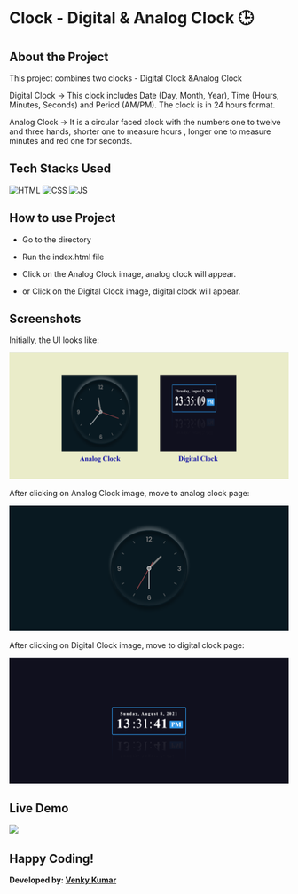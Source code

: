 # Clock - Digital & Analog Clock  :clock3: 

## About the Project
This project combines two clocks - Digital Clock &Analog Clock

Digital Clock -> This clock includes Date (Day, Month, Year), Time (Hours, Minutes, Seconds) and Period (AM/PM). The clock is in 24 hours format.

Analog Clock -> It is a circular faced clock with the numbers one to twelve and three hands, shorter one to measure hours , longer one to measure minutes and red one for seconds.

## Tech Stacks Used

![HTML](https://img.shields.io/badge/html5%20-%23E34F26.svg?&style=for-the-badge&logo=html5&logoColor=white)
![CSS](https://img.shields.io/badge/css3%20-%231572B6.svg?&style=for-the-badge&logo=css3&logoColor=white)
![JS](https://img.shields.io/badge/javascript%20-%23323330.svg?&style=for-the-badge&logo=javascript&logoColor=%23F7DF1E)


## How to use Project

- Go to the directory

- Run the index.html file

- Click on the Analog Clock image, analog clock will appear.

- or Click on the Digital Clock image, digital clock will appear.

## Screenshots

Initially, the UI looks like:

<img src="./Screenshots/ss3.png" />

After clicking on Analog Clock image, move to analog clock page:

<img src="./Screenshots/ss1.png" />

After clicking on Digital Clock image, move to digital clock page:

<img src="./Screenshots/ss2.png" />

## Live Demo

<img src="./Screenshots/demo.gif" />

## Happy Coding!

<strong>Developed by: <a href="https://github.com/BoddepallyVenkatesh06">Venky Kumar</a>